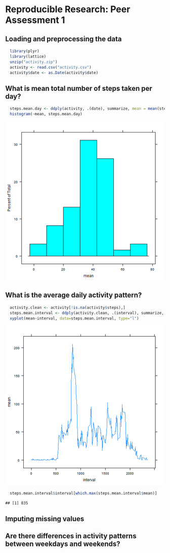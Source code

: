 # Reproducible Research: Peer Assessment 1


## Loading and preprocessing the data

```r
  library(plyr)
  library(lattice)
  unzip("activity.zip")
  activity <- read.csv("activity.csv")
  activity$date <- as.Date(activity$date)
```


## What is mean total number of steps taken per day?

```r
  steps.mean.day <- ddply(activity, .(date), summarize, mean = mean(steps))
  histogram(~mean, steps.mean.day)
```

![plot of chunk MeanSteps](figure/MeanSteps.png) 


## What is the average daily activity pattern?

```r
  activity.clean <- activity[!is.na(activity$steps),]
  steps.mean.interval <- ddply(activity.clean, .(interval), summarize, mean = mean(steps))
  xyplot(mean~interval, data=steps.mean.interval, type="l")
```

![plot of chunk DailyActivity](figure/DailyActivity.png) 

```r
  steps.mean.interval$interval[which.max(steps.mean.interval$mean)]
```

```
## [1] 835
```



## Imputing missing values



## Are there differences in activity patterns between weekdays and weekends?
